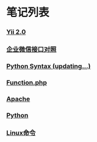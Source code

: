 # 笔记列表

### [Yii 2.0](http://note.youdao.com/noteshare?id=4c7cd9ddf199f684bfb87dea6d3ac435)

### [企业微信接口对照](http://note.youdao.com/noteshare?id=e47cbbcb84f19efa12d8f4bd043392b5)

### [Python Syntax (updating...)](http://note.youdao.com/noteshare?id=e291cede6cc869bea1a6b5d34555d12f)

### [Function.php](http://note.youdao.com/noteshare?id=e9c1860ea92fad56cde13e9a3b21b9b5)

### [Apache](http://note.youdao.com/noteshare?id=8ba42b659e2f3a37511f5f734d6069bd&sub=B88E21D28D9F4E79832E6CBEEBE6E704)

### [Python](http://note.youdao.com/noteshare?id=1fbc14a9c683b831def7a37c4d3c7988)

### [Linux命令](http://note.youdao.com/noteshare?id=e21b62e061f40f1857e8e100f36dca0e)
